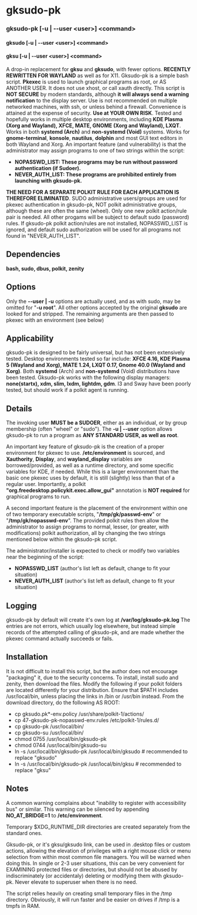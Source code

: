 # gksudo-pk
### gksudo-pk [-u | --user \<user\>] \<command\>
#### gksudo [-u | --user \<user\>] \<command\>
#### gksu [-u | --user \<user\>] \<command\>
A drop-in replacement for **gksu** and **gksudo**, with fewer options. **RECENTLY REWRITTEN FOR WAYLAND** as well as for X11. Gksudo-pk is a simple bash script. **Pkexec** is used to launch graphical programs as root, or AS ANOTHER USER. It does not use xhost, or call xauth directly. This script is **NOT SECURE** by modern standards, although **it will always send a warning notification** to the display server. Use is not recommended on multiple networked machines, with ssh, or unless behind a firewall. Convenience is attained at the expense of security. **Use at YOUR OWN RISK**. Tested and hopefully works in multiple desktop environments, including **KDE Plasma (Xorg and Wayland), XFCE, MATE, GNOME (Xorg and Wayland), LXQT**. Works in both **systemd (Arch)** and **non-systemd (Void)** systems.  Works for **gnome-terminal**, **konsole**, **nautilus**, **dolphin** and most GUI text editors in both Wayland and Xorg. An important feature (and vulnerability) is that the administrator may assign programs to one of two strings within the script:

- **NOPASSWD_LIST: These programs may be run without password authentication (if Sudoer).**
- **NEVER_AUTH_LIST: These programs are prohibited entirely from launching with gksudo-pk.**

**THE NEED FOR A SEPARATE POLKIT RULE FOR EACH APPLICATION IS THEREFORE ELIMINATED**. SUDO administrative users/groups are used for pkexec authentication in gksudo-pk, NOT polkit administrative groups, although these are often the same (wheel). Only one new polkit action/rule pair is needed.  All other progams will be subject to default sudo (password) rules.  If gksudo-pk polkit action/rules are not installed, NOPASSWD_LIST is ignored, and default sudo authorization will be used for all programs not found in "NEVER_AUTH_LIST".

## Dependencies
**bash, sudo, dbus, polkit, zenity**


## Options
Only the **--user | -u** options are actually used, and as with sudo, may be omitted for "**-u root**".  All other options accepted by the original **gksudo** are looked for and stripped.  The remaining arguments are then passed to pkexec with an environment (see below)

## Applicability
gksudo-pk is designed to be fairly universal, but has not been extensively tested. Desktop environments tested so far include:
**XFCE 4.16, KDE Plasma 5 (Wayland and Xorg), MATE 1.24, LXQT 0.17, Gnome 40.0 (Wayland and Xorg)**. Both **systemd** (Arch) and **non-systemd** (Void) distributions have been tested. Gksudo-pk works with the following display managers: **none(startx), xdm, slim, lxdm, lightdm, gdm**. I3 and Sway have been poorly tested, but should work if a polkit agent is running.

## Details
The invoking user **MUST be a SUDOER**, either as an individual, or by group membership (often "wheel" or "sudo"). The **-u | --user** option allows gksudo-pk to run a program as **ANY STANDARD USER, as well as root**.  

An important key feature of gksudo-pk is the creation of a proper environment for pkexec to use.  **/etc/environment** is sourced, and **Xauthority**, **Display**, and **wayland_display** variables are borrowed/provided, as well as a runtime directory, and some specific variables for KDE, if needed.  While this is a larger environment than the basic one pkexec uses by default, it is still (slightly) less than that of a regular user.  Importantly, a polkit **"org.freedesktop.policykit.exec.allow_gui"** annotation is **NOT required** for graphical programs to run.

A second important feature is the placement of the environment within one of two temporary executable scripts, "**/tmp/gk/passwd-env**" or "**/tmp/gk/nopasswd-env**".  The provided polkit rules then allow the administrator to assign programs to normal, lesser, (or greater, with modifications) polkit authorization, all by changing the two strings mentioned below within the gksudo-pk script.

The administrator/installer is expected to check or modify two variables near the beginning of the script:
- **NOPASSWD_LIST**   (author's list left as default, change to fit your situation)
- **NEVER_AUTH_LIST**  (author's list left as default, change to fit your situation)

## Logging
gksudo-pk by default will create it's own log at **/var/log/gksudo-pk.log**  The entries are not errors, which usually log elsewhere, but instead simple records of the attempted calling of gksudo-pk, and are made whether the pkexec command actually succeeds or fails. 

## Installation
It is not difficult to install this script, but the author does not encourage "packaging" it, due to the security concerns.  To install, install sudo and zenity, then download the files. Modify the following if your polkit folders are located differently for your distribution.  Ensure that $PATH includes /usr/local/bin, unless placing the links in /bin or /usr/bin instead. From the download directory, do the following AS ROOT:

- cp 	gksudo.pk*-env.policy /usr/share/polkit-1/actions/
- cp 47-gksudo-pk-nopasswd-env.rules /etc/polkit-1/rules.d/
- cp gksudo-pk /usr/local/bin/
- cp gksudo-su /usr/local/bin/
- chmod 0755 /usr/local/bin/gksudo-pk
- chmod 0744 /usr/local/bin/gksudo-su
- ln -s /usr/local/bin/gksudo-pk /usr/local/bin/gksudo   # recommended to replace "gksudo"
- ln -s /usr/local/bin/gksudo-pk /usr/local/bin/gksu     # recommended to replace "gksu"
 
## Notes
A common warning complains about "inability to register with accessibility bus" or similar.  This warning can be silenced by appending **NO_AT_BRIDGE=1** to **/etc/environment**.

Temporary $XDG_RUNTIME_DIR directories are created separately from the standard ones.

Gksudo-pk, or it's gksu/gksudo link, can be used in .desktop files or custom actions, allowing the elevation of privileges with a right mouse click or menu selection from within most common file managers. You will be warned when doing this. In single or 2-3 user situations, this can be very convenient for EXAMINING protected files or directories, but should not be abused by indiscriminately (or accidentaly) deleting or modifying them with gksudo-pk.  Never elevate to superuser when there is no need.

The script relies heavily on creating small temporary files in the /tmp directory.  Obviously, it will run faster and be easier on drives if /tmp is a tmpfs in RAM.

